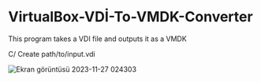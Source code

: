 # VirtualBox-VDİ-To-VMDK-Converter
This program takes a VDI file and outputs it as a VMDK 

C/ Create path/to/input.vdi

![Ekran görüntüsü 2023-11-27 024303](https://github.com/HadronSecurity/VirtualBox-VDI-To-VMDK-Converter/assets/147801258/3b471c54-2ff4-4cb2-a189-e3055846ceac)
